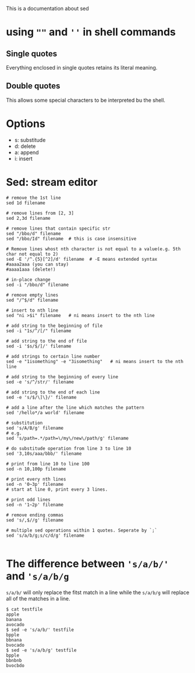 This is a documentation about sed

# using `""` and `''` in shell commands

## Single quotes

Everything enclosed in single quotes retains its literal meaning.

## Double quotes

This allows some special characters to be interpreted bu the shell.

 

# Options

- s: substitude
- d: delete
- a: append
- i: insert



# Sed: stream editor

``` shell
# remove the 1st line
sed 1d filename

# remove lines from [2, 3]
sed 2,3d filename

# remove lines that contain specific str
sed "/bbo/d" filename
sed "/bbo/Id" filename 	# this is case insensitive

# Remove lines whost nth character is not equal to a value(e.g. 5th char not equal to 2)
sed -E '/^.{5}[^2]/d' filename	# -E means extended syntax
#aaaa2aaa (you can stay)
#aaaa1aaa (delete!)

# in-place change
sed -i "/bbo/d" filename

# remove empty lines
sed "/^$/d" filename

# insert to nth line
sed "ni >$i" filename	# ni means insert to the nth line

# add string to the beginning of file
sed -i "1s/^/[/" filename

# add string to the end of file
sed -i '$s/$/]/' filename

# add strings to certain line number
sed -e "1isomething" -e "3isomething"	# ni means insert to the nth line

# add string to the beginning of every line
sed -e 's/^/str/' filename

# add string to the end of each line
sed -e 's/$/\]\}/' filename

# add a line after the line which matches the pattern
sed '/hello*/a world' filename

# substitution
sed 's/A/B/g' filename
# e.g.
sed 's/path=.*/path=\/my\/new\/path/g' filename

# do substitude operation from line 3 to line 10
sed '3,10s/aaa/bbb/' filename

# print from line 10 to line 100
sed -n 10,100p filename

# print every nth lines
sed -n '0~3p' filename
# start at line 0, print every 3 lines.

# print odd lines
sed -n '1~2p' filename

# remove ending commas
sed 's/,$//g' filename

# multiple sed operations within 1 quotes. Seperate by `;`
sed 's/a/b/g;s/c/d/g' filename


```



# The difference between `'s/a/b/'` and `'s/a/b/g`

`s/a/b/` will only replace the fitst match in a line while the `s/a/b/g` will replace all of the matches in a line.

``` shell
$ cat testfile             
apple
banana
avocado
$ sed -e 's/a/b/' testfile
bpple
bbnana
bvocado
$ sed -e 's/a/b/g' testfile
bpple
bbnbnb
bvocbdo
```

